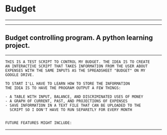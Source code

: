 # Budget
***
***
## Budget controlling program. A python learning project.
***
    THIS IS A TEST SCRIPT TO CONTROL MY BUDGET. THE IDEA IS TO CREATE 
    AN INTERACTIVE SCRIPT THAT TAKES INFORMATION FROM THE USER ABOUT
    EXPENSES WITH THE SAME INPUTS AS THE SPREADSHEET "BUDGET" ON MY
    GOOGLE DRIVE. 
    
    TO START I'LL HAVE TO LEARN HOW TO STORE THE INFORMATION
    THE IDEA IS TO HAVE THE PROGRAM OUTPUT A FEW THINGS:

    - A TABLE WITH INPUT, BALANCE, AND DISCRIMINATED USES OF MONEY
    - A GRAPH OF CURRENT, PAST, AND PROJECTIONS OF EXPENSES
    - SAVE INFORMATION IN A TEXT FILE THAT CAN BE UPLOADED TO THE 
      SCRIPT SO I DON'T HAVE TO RUN SEPARETLY FOR EVERY MONTH


    FUTURE FEATURES MIGHT INCLUDE:
***

